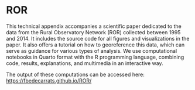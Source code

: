 # ROR

This technical appendix accompanies a scientific paper dedicated to the data from the Rural Observatory Network (ROR) collected between 1995 and 2014. It includes the source code for all figures and visualizations in the paper. It also offers a tutorial on how to georeference this data, which can serve as guidance for various types of analysis. We use computational notebooks in Quarto format with the R programming language, combining code, results, explanations, and multimedia in an interactive way.

The output of these computations can be accessed here: https://fbedecarrats.github.io/ROR/ 
